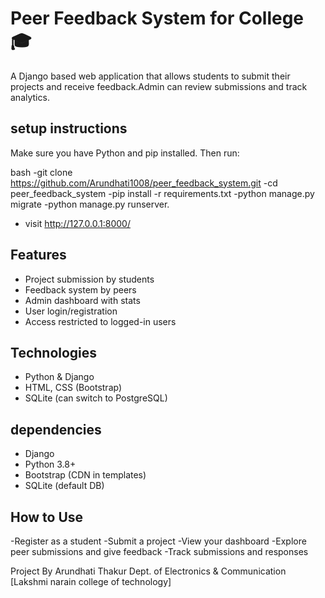 # Peer Feedback System for College 🎓
A Django based web application that allows students to submit their projects and receive feedback.Admin can review submissions and track analytics.


## setup instructions
Make sure you have Python and pip installed. Then run:

bash
-git clone https://github.com/Arundhati1008/peer_feedback_system.git
-cd peer_feedback_system
-pip install -r requirements.txt
-python manage.py migrate
-python manage.py runserver.
- visit http://127.0.0.1:8000/ 



## Features
- Project submission by students
- Feedback system by peers
- Admin dashboard with stats
- User login/registration
- Access restricted to logged-in users

## Technologies
- Python & Django
- HTML, CSS (Bootstrap)
- SQLite (can switch to PostgreSQL)

 ## dependencies  
 - Django
 - Python 3.8+
 - Bootstrap (CDN in templates)
 - SQLite (default DB)

 ## How to Use
-Register as a student
-Submit a project
-View your dashboard
-Explore peer submissions and give feedback
-Track submissions and responses



Project By
Arundhati Thakur
Dept. of Electronics & Communication
[Lakshmi narain college of technology]
